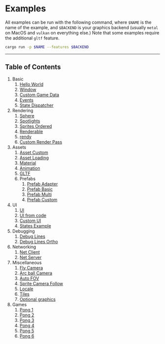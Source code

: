 # Examples

All examples can be run with the following command, where `$NAME` is the name of the example, and `$BACKEND` is your graphics backend (usually `metal` on MacOS and `vulkan` on everything else.) Note that some examples require the additional `gltf` feature.

```sh
cargo run -p $NAME --features $BACKEND
```

______________________________________________________________________

## Table of Contents

1. Basic
   1. [Hello World](hello_world)
   1. [Window](window)
   1. [Custom Game Data](custom_game_data)
   1. [Events](events)
   1. [State Dispatcher](state_dispatcher)
1. Rendering
   1. [Sphere](sphere)
   1. [Spotlights](spotlights)
   1. [Sprites Ordered](sprites_ordered)
   1. [Renderable](renderable)
   1. [rendy](rendy)
   1. [Custom Render Pass](custom_render_pass)
1. Assets
   1. [Asset Custom](asset_custom)
   1. [Asset Loading](asset_loading)
   1. [Material](material)
   1. [Animation](animation)
   1. [GLTF](gltf_scene)
   1. Prefabs
      1. [Prefab Adapter](prefab_adapter)
      1. [Prefab Basic](prefab_basic)
      1. [Prefab Multi](prefab_multi)
      1. [Prefab Custom](prefab_custom)
1. UI
   1. [UI](ui)
   1. [UI from code](ui_from_code)
   1. [Custom UI](custom_ui)
   1. [States Example](states_ui)
1. Debugging
   1. [Debug Lines](debug_lines)
   1. [Debug Lines Ortho](debug_lines_ortho)
1. Networking
   1. [Net Client](net_client)
   1. [Net Server](net_server)
1. Miscellaneous
   1. [Fly Camera](fly_camera)
   1. [Arc ball Camera](arc_ball_camera)
   1. [Auto FOV](auto_fov)
   1. [Sprite Camera Follow](sprite_camera_follow)
   1. [Locale](locale)
   1. [Tiles](tiles)
   1. [Optional graphics](optional_graphics)
1. Games
   1. [Pong 1](pong_tutorial_01)
   1. [Pong 2](pong_tutorial_02)
   1. [Pong 3](pong_tutorial_03)
   1. [Pong 4](pong_tutorial_04)
   1. [Pong 5](pong_tutorial_05)
   1. [Pong 6](pong_tutorial_06)
